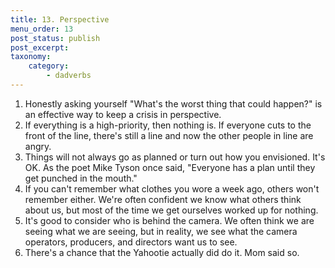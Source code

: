 ```yaml
---
title: 13. Perspective
menu_order: 13
post_status: publish
post_excerpt:
taxonomy:
    category:
        - dadverbs
---
```


1. Honestly asking yourself "What's the worst thing that could happen?" is an effective way to keep a crisis in perspective.
2. If everything is a high-priority, then nothing is.  If everyone cuts to the front of the line, there's still a line and now the other people in line are angry.
3. Things will not always go as planned or turn out how you envisioned.  It's OK.  As the poet Mike Tyson once said, "Everyone has a plan until they get punched in the mouth."
4. If you can't remember what clothes you wore a week ago, others won't remember either.  We're often confident we know what others think about us, but most of the time we get ourselves worked up for nothing.
5. It's good to consider who is behind the camera. We often think we are seeing what we are seeing, but in reality, we see what the camera operators, producers, and directors want us to see.
6. There's a chance that the Yahootie actually did do it.  Mom said so.
